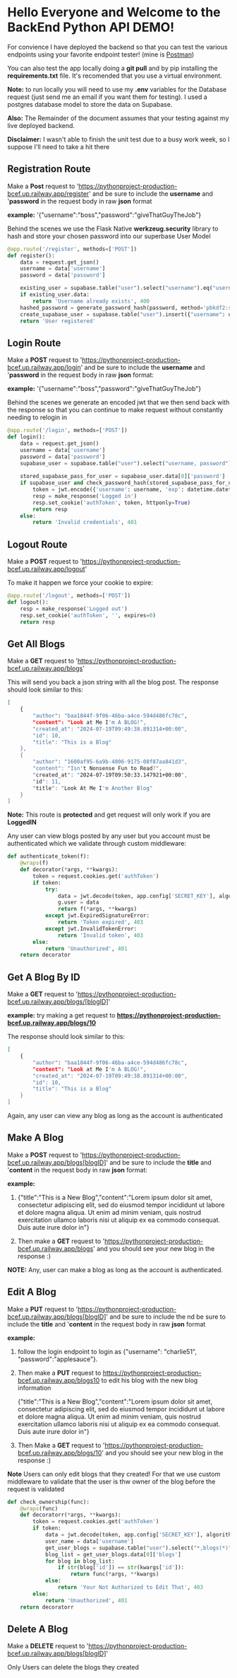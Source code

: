# Hello Everyone and Welcome to the BackEnd Python API DEMO!


For convience I have deployed the backend so that you can test the various endpoints using your favorite endpoint tester! (mine is [Postman](https://www.postman.com/))






You can also test the app locally doing a **git pull** and by pip installing the **requirements.txt** file. It's recomended that you use a virtual environment.


**Note:** to run locally you will need to use my **.env** variables for the Database request (just send me an email if you want them for testing). I used a postgres database model to store the data on Supabase.

**Also:** The Remainder of the document assumes that your testing against my live deployed backend.

**Disclaimer:** I wasn't able to finish the unit test due to a busy work week, so I suppose I'll need to take a hit there

## Registration Route

Make a **Post** request to  'https://pythonproject-production-bcef.up.railway.app/register' and be sure to include the **username** and '**password** in the request body in raw **json** format 

**example:** '{"username":"boss","password":"giveThatGuyTheJob"}

Behind the scenes we use the Flask Native **werkzeug.security** library to hash and store your chosen password into our superbase User Model

```Python
@app.route('/register', methods=['POST'])
def register():
    data = request.get_json()
    username = data['username']
    password = data['password']

    existing_user = supabase.table("user").select("username").eq("username", username).execute()
    if existing_user.data:
        return 'Username already exists', 400
    hashed_password = generate_password_hash(password, method='pbkdf2:sha256:8000')
    create_supabase_user = supabase.table("user").insert({"username": username, "password": hashed_password}).execute()
    return 'User registered'
```

## Login Route
Make a **POST** request to  'https://pythonproject-production-bcef.up.railway.app/login' and be sure to include the **username** and '**password** in the request body in raw **json** format: 

**example:** '{"username":"boss","password":"giveThatGuyTheJob"}

Behind the scenes we generate an encoded jwt that we then send back with the response so that you can continue to make request without constantly needing to relogin in

```python
@app.route('/login', methods=['POST'])
def login():
    data = request.get_json()
    username = data['username']
    password = data['password']
    supabase_user = supabase.table("user").select("username, password").eq("username", username).execute()
    
    stored_supabase_pass_for_user = supabase_user.data[0]['password']
    if supabase_user and check_password_hash(stored_supabase_pass_for_user, password):
        token = jwt.encode({'username': username, 'exp': datetime.datetime.utcnow() + datetime.timedelta(hours=1)}, app.config['SECRET_KEY'])
        resp = make_response('Logged in')
        resp.set_cookie('authToken', token, httponly=True)
        return resp
    else:
        return 'Invalid credentials', 401
```

## Logout Route
Make a **POST** request to  'https://pythonproject-production-bcef.up.railway.app/logout' 

To make it happen we force your cookie to expire:

```python
@app.route('/logout', methods=['POST'])
def logout():
    resp = make_response('Logged out')
    resp.set_cookie('authToken', '', expires=0)
    return resp
```

## Get All Blogs
Make a **GET** request to  'https://pythonproject-production-bcef.up.railway.app/blogs'

This will send you back a json string with all the blog post. 
The response should look similar to this: 
```bash
[
    {
        "author": "baa1844f-9f06-46ba-a4ce-594d486fc78c",
        "content": "Look at Me I'm A BLOG!",
        "created_at": "2024-07-19T09:49:38.891314+00:00",
        "id": 10,
        "title": "This is a Blog"
    },
    {
        "author": "1600af95-6a9b-4006-9175-08f87aa841d3",
        "content": "Isn't Nonsense Fun to Read?",
        "created_at": "2024-07-19T09:50:33.147921+00:00",
        "id": 11,
        "title": "Look At Me I'm Another Blog"
    }
]
```

**Note:** This route is **protected** and get request will only work if you are **LoggedIN**

Any user can view blogs posted by any user but you account must be authenticated which we validate through custom middleware:

```python
def authenticate_token(f):
    @wraps(f)
    def decorator(*args, **kwargs):
        token = request.cookies.get('authToken')
        if token:
            try:
                data = jwt.decode(token, app.config['SECRET_KEY'], algorithms=['HS256'])
                g.user = data
                return f(*args, **kwargs)
            except jwt.ExpiredSignatureError:
                return 'Token expired', 403
            except jwt.InvalidTokenError:
                return 'Invalid token', 403
        else:
            return 'Unauthorized', 401
    return decorator
```

## Get A Blog By ID
Make a **GET** request to  'https://pythonproject-production-bcef.up.railway.app/blogs/[blogID]'

**example:** try making a get request to **https://pythonproject-production-bcef.up.railway.app/blogs/10**

The response should look similar to this: 
```bash
[
    {
        "author": "baa1844f-9f06-46ba-a4ce-594d486fc78c",
        "content": "Look at Me I'm A BLOG!",
        "created_at": "2024-07-19T09:49:38.891314+00:00",
        "id": 10,
        "title": "This is a Blog"
    }
]
```

Again, any user can view any blog as long as the account is authenticated

## Make A Blog
Make a **POST** request to  'https://pythonproject-production-bcef.up.railway.app/blogs[blogID]' and be sure to include the **title** and '**content** in the request body in raw **json** format: 

**example:** 
1) {"title":"This is a New Blog","content":"Lorem ipsum dolor sit amet, consectetur adipiscing elit, sed do eiusmod tempor incididunt ut labore et dolore magna aliqua. Ut enim ad minim veniam, quis nostrud exercitation ullamco laboris nisi ut aliquip ex ea commodo consequat. Duis aute irure dolor in"}

2) Then make a **GET** request to  'https://pythonproject-production-bcef.up.railway.app/blogs' and you should see your new blog in the response :)

**NOTE:** Any, user can make a blog as long as the account is authenticated.

## Edit A Blog
Make a **PUT** request to  'https://pythonproject-production-bcef.up.railway.app/blogs[blogID]' and be sure to include the nd be sure to include the **title** and '**content** in the request body in raw **json** format 

**example:** 

1) follow the login endpoint to login as {"username": "charlie51", "password":"applesauce"}.  

2) Then make a **PUT** request to  https://pythonproject-production-bcef.up.railway.app/blogs10 to edit his blog with the new blog information

   {"title":"This is a New Blog","content":"Lorem ipsum dolor sit amet, consectetur adipiscing elit, sed do eiusmod tempor incididunt ut labore et dolore magna aliqua. Ut enim ad minim veniam, quis nostrud exercitation ullamco laboris nisi ut aliquip ex ea commodo consequat. Duis aute irure dolor in"}

3) Then Make a **GET** request to  'https://pythonproject-production-bcef.up.railway.app/blogs/10'  and you should see your new blog in the response :)

**Note** Users can only edit blogs that they created! For that we use custom middleware to validate that the user is thw owner of the blog before the request is validated

```python
def check_ownership(func):
    @wraps(func)
    def decoratorr(*args, **kwargs):
        token = request.cookies.get('authToken')
        if token:
            data = jwt.decode(token, app.config['SECRET_KEY'], algorithms=['HS256'])
            user_name = data['username']
            get_user_blogs = supabase.table("user").select("*,blogs(*)").eq("username", user_name).execute()
            blog_list = get_user_blogs.data[0]['blogs']
            for blog in blog_list:
                if str(blog['id']) == str(kwargs['id']):
                    return func(*args, **kwargs)
            else:
                return 'Your Not Authorized to Edit That', 403
        else:
            return 'Unauthorized', 401
    return decoratorr
```

## Delete A Blog
Make a **DELETE** request to  'https://pythonproject-production-bcef.up.railway.app/blogs[blogID]'

Only Users can delete the blogs they created


